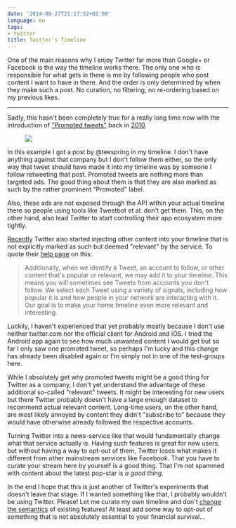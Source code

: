 ```yaml
---
date: '2014-08-27T21:17:52+02:00'
language: en
tags:
- twitter
title: Twitter's Timeline
---
```



One of the main reasons why I enjoy Twitter far more than Google+ or Facebook
is the way the timeline works there. The only one who is responsible for what
gets in there is me by following people who post content I want to have in
there. And the order is only determined by when they make such a post. No
curation, no filtering, no re-ordering based on my previous likes.

---------------

Sadly, this hasn't been completely true for a really long time now with the
introduction of ["Promoted tweets"][pt] back in [2010][pti].

<figure>
<img src="/media/2014/promoted_tweet.png">
</figure>

In this example I got a post by @teespring in my timeline. I don't have anything
against that company but I don't follow them either, so the only way that tweet
should have made it into my timeline was by someone I follow retweeting that
post. Promoted tweets are nothing more than targeted ads. The good thing about
them is that they are also marked as such by the rather prominent "Promoted"
label.

Also, these ads are not exposed through the API within your actual timeline
there so people using tools like Tweetbot et al. don't get them. This, on the
other hand, also lead Twitter to start controlling their app ecosystem more
tightly.

[Recently][tc] Twitter also started injecting other content into your timeline
that is not explicitly marked as such but deemed "relevant" by the service.
To quote their [help page][tl] on this:

> Additionally, when we identify a Tweet, an account to follow, or other content
> that's popular or relevant, we may add it to your timeline. This means you
> will sometimes see Tweets from accounts you don't follow. We select each Tweet
> using a variety of signals, including how popular it is and how people in your
> network are interacting with it. Our goal is to make your home timeline even
> more relevant and interesting.

Luckily, I haven't experienced that yet probably mostly because I don't use
neither twitter.com nor the official client for Android and iOS. I tried the
Android app again to see how much unwanted content I would get but so far I only
saw one promoted tweet, so perhaps I'm lucky and this change has already been
disabled again or I'm simply not in one of the test-groups here.

While I absolutely get why promoted tweets might be a good thing for Twitter as
a company, I don't yet understand the advantage of these additional so-called
"relevant" tweets. It might be interesting for new users but there Twitter
probably doesn't have a large enough dataset to recommend actual relevant
content. Long-time users, on the other hand, are most likely annoyed by content
they didn't "subscribe to" because they would have otherwise already followed
the respective accounts.

Turning Twitter into a news-service like that would fundamentally change what
that service actually is. Having such features is great for new users, but
without having a way to opt-out of them, Twitter loses what makes it different
from other mainstream services like Facebook. That you have to curate your
stream here by yourself is a good thing. That I'm not spammed with content about
the latest pop-star is *a good thing*.

In the end I hope that this is just another of Twitter's experiments that
doesn't leave that stage. If I wanted something like that, I probably wouldn't
be using Twitter. Please! Let me curate my own timeline and don't [change the
semantics][gu] of existing features! At least add some way to opt-out of
something that is not absolutely essential to your financial survival...

[pt]: https://business.twitter.com/products/promoted-tweets
[pti]: https://blog.twitter.com/2010/hello-world
[tc]: http://techcrunch.com/2014/08/20/crap/
[tl]: https://support.twitter.com/articles/164083-what-s-a-twitter-timeline
[gu]: http://www.theguardian.com/technology/2014/aug/18/twitter-posts-favourites-followers-timelines